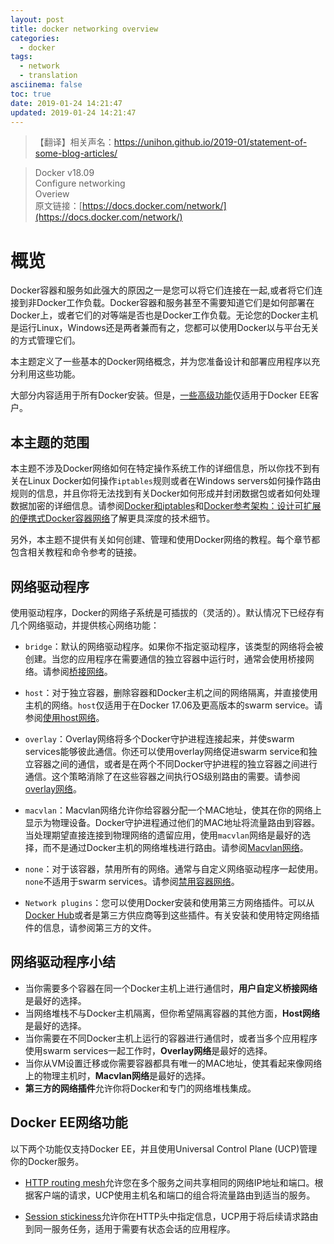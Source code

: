 ```yaml
---
layout: post
title: docker networking overview
categories:
  - docker
tags:
  - network
  - translation
asciinema: false
toc: true
date: 2019-01-24 14:21:47
updated: 2019-01-24 14:21:47
---
```


> 【翻译】相关声名：[https://unihon.github.io/2019-01/statement-of-some-blog-articles/ ](https://unihon.github.io/2019-01/statement-of-some-blog-articles/)

<!-- more -->

> Docker v18.09  
> Configure networking  
> Overiew  
> 原文链接：[https://docs.docker.com/network/](https://docs.docker.com/network/)

# 概览

Docker容器和服务如此强大的原因之一是您可以将它们连接在一起,或者将它们连接到非Docker工作负载。Docker容器和服务甚至不需要知道它们是如何部署在Docker上，或者它们的对等端是否也是Docker工作负载。无论您的Docker主机是运行Linux，Windows还是两者兼而有之，您都可以使用Docker以与平台无关的方式管理它们。

本主题定义了一些基本的Docker网络概念，并为您准备设计和部署应用程序以充分利用这些功能。

大部分内容适用于所有Docker安装。但是，[一些高级功能](https://docs.docker.com/network/#docker-ee-networking-features)仅适用于Docker EE客户。

## 本主题的范围

本主题不涉及Docker网络如何在特定操作系统工作的详细信息，所以你找不到有关在Linux Docker如何操作`iptables`规则或者在Windows servers如何操作路由规则的信息，并且你将无法找到有关Docker如何形成并封闭数据包或者如何处理数据加密的详细信息。请参阅[Docker和iptables](https://docs.docker.com/network/iptables/)和[Docker参考架构：设计可扩展的便携式Docker容器网络](http://success.docker.com/article/networking)了解更具深度的技术细节。

另外，本主题不提供有关如何创建、管理和使用Docker网络的教程。每个章节都包含相关教程和命令参考的链接。

## 网络驱动程序

使用驱动程序，Docker的网络子系统是可插拔的（灵活的）。默认情况下已经存有几个网络驱动，并提供核心网络功能：

- `bridge`：默认的网络驱动程序。如果你不指定驱动程序，该类型的网络将会被创建。当您的应用程序在需要通信的独立容器中运行时，通常会使用桥接网络。请参阅[桥接网络](https://docs.docker.com/network/bridge/)。

- `host`：对于独立容器，删除容器和Docker主机之间的网络隔离，并直接使用主机的网络。`host`仅适用于在Docker 17.06及更高版本的swarm service。请参阅[使用host网络](https://docs.docker.com/network/host/)。

- `overlay`：Overlay网络将多个Docker守护进程连接起来，并使swarm services能够彼此通信。你还可以使用overlay网络促进swarm service和独立容器之间的通信，或者是在两个不同Docker守护进程的独立容器之间进行通信。这个策略消除了在这些容器之间执行OS级别路由的需要。请参阅[overlay网络](https://docs.docker.com/network/overlay/)。

- `macvlan`：Macvlan网络允许你给容器分配一个MAC地址，使其在你的网络上显示为物理设备。Docker守护进程通过他们的MAC地址将流量路由到容器。当处理期望直接连接到物理网络的遗留应用，使用`macvlan`网络是最好的选择，而不是通过Docker主机的网络堆栈进行路由。请参阅[Macvlan网络](https://docs.docker.com/network/macvlan/)。

- `none`：对于该容器，禁用所有的网络。通常与自定义网络驱动程序一起使用。`none`不适用于swarm services。请参阅[禁用容器网络](https://docs.docker.com/network/none/)。

- `Network plugins`：您可以使用Docker安装和使用第三方网络插件。可以从[Docker Hub](https://hub.docker.com/search?category=network&q=&type=plugin)或者是第三方供应商等到这些插件。有关安装和使用特定网络插件的信息，请参阅第三方的文件。

## 网络驱动程序小结

- 当你需要多个容器在同一个Docker主机上进行通信时，**用户自定义桥接网络**是最好的选择。
- 当网络堆栈不与Docker主机隔离，但你希望隔离容器的其他方面，**Host网络**是最好的选择。
- 当你需要在不同Docker主机上运行的容器进行通信时，或者当多个应用程序使用swarm services一起工作时，**Overlay网络**是最好的选择。
- 当你从VM设置迁移或你需要容器都具有唯一的MAC地址，使其看起来像网络上的物理主机时，**Macvlan网络**是最好的选择。
- **第三方的网络插件**允许你将Docker和专门的网络堆栈集成。

## Docker EE网络功能

以下两个功能仅支持Docker EE，并且使用Universal Control Plane (UCP)管理你的Docker服务。

- [HTTP routing mesh](https://docs.docker.com/datacenter/ucp/2.2/guides/admin/configure/use-domain-names-to-access-services/)允许您在多个服务之间共享相同的网络IP地址和端口。根据客户端的请求，UCP使用主机名和端口的组合将流量路由到适当的服务。

- [Session stickiness](https://docs.docker.com/datacenter/ucp/2.2/guides/user/services/use-domain-names-to-access-services/#sticky-sessions)允许你在HTTP头中指定信息，UCP用于将后续请求路由到同一服务任务，适用于需要有状态会话的应用程序。
